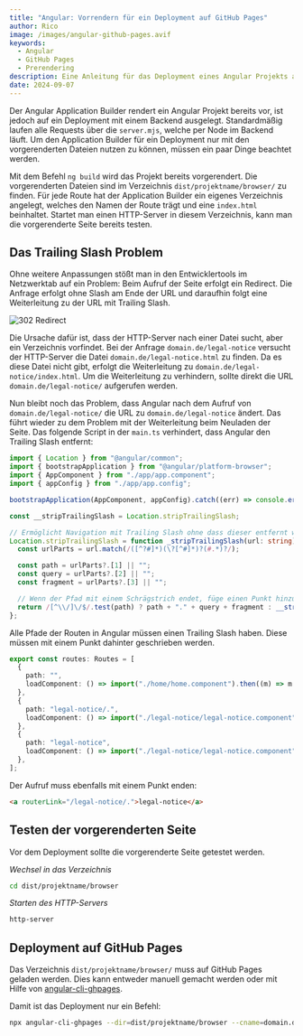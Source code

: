 ```yaml
---
title: "Angular: Vorrendern für ein Deployment auf GitHub Pages"
author: Rico
image: /images/angular-github-pages.avif
keywords:
  - Angular
  - GitHub Pages
  - Prerendering
description: Eine Anleitung für das Deployment eines Angular Projekts auf GitHub Pages mit vorgerenderten Seiten.
date: 2024-09-07
---
```


Der Angular Application Builder rendert ein Angular Projekt bereits vor, ist jedoch auf ein Deployment mit einem Backend ausgelegt. Standardmäßig laufen alle Requests über die `server.mjs`, welche per Node im Backend läuft. Um den Application Builder für ein Deployment nur mit den vorgerenderten Dateien nutzen zu können, müssen ein paar Dinge beachtet werden.

Mit dem Befehl `ng build` wird das Projekt bereits vorgerendert. Die vorgerenderten Dateien sind im Verzeichnis `dist/projektname/browser/` zu finden. Für jede Route hat der Application Builder ein eigenes Verzeichnis angelegt, welches den Namen der Route trägt und eine `index.html` beinhaltet. Startet man einen HTTP-Server in diesem Verzeichnis, kann man die vorgerenderte Seite bereits testen.

## Das Trailing Slash Problem

Ohne weitere Anpassungen stößt man in den Entwicklertools im Netzwerktab auf ein Problem: Beim Aufruf der Seite erfolgt ein Redirect. Die Anfrage erfolgt ohne Slash am Ende der URL und daraufhin folgt eine Weiterleitung zu der URL mit Trailing Slash.

![302 Redirect](/images/302.avif "302 Redirect")

Die Ursache dafür ist, dass der HTTP-Server nach einer Datei sucht, aber ein Verzeichnis vorfindet. Bei der Anfrage `domain.de/legal-notice` versucht der HTTP-Server die Datei `domain.de/legal-notice.html` zu finden. Da es diese Datei nicht gibt, erfolgt die Weiterleitung zu `domain.de/legal-notice/index.html`. Um die Weiterleitung zu verhindern, sollte direkt die URL `domain.de/legal-notice/` aufgerufen werden.

Nun bleibt noch das Problem, dass Angular nach dem Aufruf von `domain.de/legal-notice/` die URL zu `domain.de/legal-notice` ändert. Das führt wieder zu dem Problem mit der Weiterleitung beim Neuladen der Seite. Das folgende Script in der `main.ts` verhindert, dass Angular den Trailing Slash entfernt:

```typescript
import { Location } from "@angular/common";
import { bootstrapApplication } from "@angular/platform-browser";
import { AppComponent } from "./app/app.component";
import { appConfig } from "./app/app.config";

bootstrapApplication(AppComponent, appConfig).catch((err) => console.error(err));

const __stripTrailingSlash = Location.stripTrailingSlash;

// Ermöglicht Navigation mit Trailing Slash ohne dass dieser entfernt wird
Location.stripTrailingSlash = function _stripTrailingSlash(url: string): string {
  const urlParts = url.match(/([^?#]*)(\?[^#]*)?(#.*)?/);

  const path = urlParts?.[1] || "";
  const query = urlParts?.[2] || "";
  const fragment = urlParts?.[3] || "";

  // Wenn der Pfad mit einem Schrägstrich endet, füge einen Punkt hinzu
  return /[^\\/]\/$/.test(path) ? path + "." + query + fragment : __stripTrailingSlash(url);
};
```

Alle Pfade der Routen in Angular müssen einen Trailing Slash haben. Diese müssen mit einem Punkt dahinter geschrieben werden.

```typescript
export const routes: Routes = [
  {
    path: "",
    loadComponent: () => import("./home/home.component").then((m) => m.HomeComponent),
  },
  {
    path: "legal-notice/.",
    loadComponent: () => import("./legal-notice/legal-notice.component").then((m) => m.LegalNoticeComponent),
  },
  {
    path: "legal-notice",
    loadComponent: () => import("./legal-notice/legal-notice.component").then((m) => m.LegalNoticeComponent),
  },
];
```

Der Aufruf muss ebenfalls mit einem Punkt enden:

```html
<a routerLink="/legal-notice/.">legal-notice</a>
```

## Testen der vorgerenderten Seite

Vor dem Deployment sollte die vorgerenderte Seite getestet werden.

_Wechsel in das Verzeichnis_

```bash
cd dist/projektname/browser
```

_Starten des HTTP-Servers_

```bash
http-server
```

## Deployment auf GitHub Pages

Das Verzeichnis `dist/projektname/browser/` muss auf GitHub Pages geladen werden. Dies kann entweder manuell gemacht werden oder mit Hilfe von [angular-cli-ghpages](https://github.com/angular-schule/angular-cli-ghpages).

Damit ist das Deployment nur ein Befehl:

```bash
npx angular-cli-ghpages --dir=dist/projektname/browser --cname=domain.de
```
